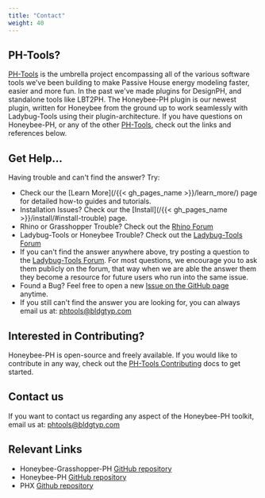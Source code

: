 ```yaml
---
title: "Contact"
weight: 40
---
```


## PH-Tools?
[PH-Tools](http://www.passivehousetools.com/) is the umbrella project encompassing all of the various software tools we've been building to make Passive House energy modeling faster, easier and more fun. In the past we've made plugins for DesignPH, and standalone tools like LBT2PH. The Honeybee-PH plugin is our newest plugin, written for Honeybee from the ground up to work seamlessly with Ladybug-Tools using their plugin-architecture. If you have questions on Honeybee-PH, or any of the other [PH-Tools](http://www.passivehousetools.com/), check out the links and references below.


## Get Help...
Having trouble and can't find the answer? Try:
- Check our the [Learn More](/{{< gh_pages_name >}}/learn_more/) page for detailed how-to guides and tutorials.
- Installation Issues? Check our the [Install](/{{< gh_pages_name >}}/install/#install-trouble) page.
- Rhino or Grasshopper Trouble? Check out the [Rhino Forum](https://discourse.mcneel.com/)
- Ladybug-Tools or Honeybee Trouble? Check out the [Ladybug-Tools Forum](https://discourse.ladybug.tools/)
- If you can't find the answer anywhere above, try posting a question to the [Ladybug-Tools Forum](https://discourse.ladybug.tools/). For most questions, we encourage you to ask them publicly on the forum, that way when we are able the answer them they become a resource for future users who run into the same issue.
- Found a Bug? Feel free to open a new [Issue on the GitHub page](https://github.com/PH-Tools/honeybee_grasshopper_ph/issues) anytime.
- If you still can't find the answer you are looking for, you can always email us at: phtools@bldgtyp.com

## Interested in Contributing?
Honeybee-PH is open-source and freely available. If you would like to contribute in any way, check out the [PH-Tools Contributing](https://github.com/PH-Tools/contributing) docs to get started.

## Contact us
If you want to contact us regarding any aspect of the Honeybee-PH toolkit, email us at: phtools@bldgtyp.com

## Relevant Links
- Honeybee-Grasshopper-PH [GitHub repository](https://github.com/PH-Tools/honeybee_grasshopper_ph)
- Honeybee-PH [GitHub repository](https://github.com/PH-Tools/honeybee_ph)
- PHX [Github repository](https://github.com/PH-Tools/PHX)